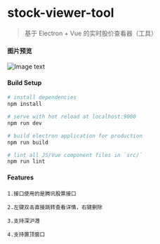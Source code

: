 # stock-viewer-tool

> 基于 Electron + Vue 的实时股价查看器（工具）

#### 图片预览
![Image text](https://i.loli.net/2019/03/25/5c983ddd7ec07.png)

#### Build Setup

``` bash
# install dependencies
npm install

# serve with hot reload at localhost:9080
npm run dev

# build electron application for production
npm run build

# lint all JS/Vue component files in `src/`
npm run lint

```

#### Features
````
1.接口使用的是腾讯股票接口

2.左键双击直接跳转查看详情，右键删除

3.支持深沪港

4.支持置顶窗口
````
